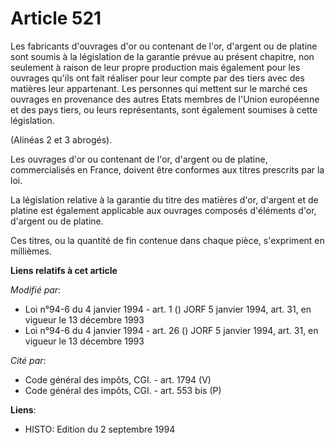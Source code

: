 # Article 521

Les fabricants d'ouvrages d'or ou contenant de l'or, d'argent ou de platine sont soumis à la législation de la garantie
prévue au présent chapitre, non seulement à raison de leur propre production mais également pour les ouvrages qu'ils ont fait
réaliser pour leur compte par des tiers avec des matières leur appartenant. Les personnes qui mettent sur le marché ces
ouvrages en provenance des autres Etats membres de l'Union européenne et des pays tiers, ou leurs représentants, sont
également soumises à cette législation.

(Alinéas 2 et 3 abrogés).

Les ouvrages d'or ou contenant de l'or, d'argent ou de platine, commercialisés en France, doivent être conformes aux titres
prescrits par la loi.

La législation relative à la garantie du titre des matières d'or, d'argent et de platine est également applicable aux
ouvrages composés d'éléments d'or, d'argent ou de platine.

Ces titres, ou la quantité de fin contenue dans chaque pièce, s'expriment en millièmes.

**Liens relatifs à cet article**

_Modifié par_:

  - Loi n°94-6 du 4 janvier 1994 - art. 1 () JORF 5 janvier 1994, art. 31, en vigueur le 13 décembre 1993
  - Loi n°94-6 du 4 janvier 1994 - art. 26 () JORF 5 janvier 1994, art. 31, en vigueur le 13 décembre 1993

_Cité par_:

  - Code général des impôts, CGI. - art. 1794 (V)
  - Code général des impôts, CGI. - art. 553 bis (P)

**Liens**:

  - HISTO: Edition du 2 septembre 1994
